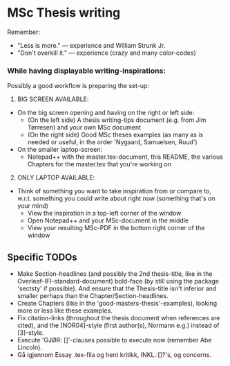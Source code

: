 # MSc Thesis writing

Remember:
* "Less is more." — experience and William Strunk Jr.
* "Don't overkill it." — experience (crazy and many color-codes)

### While having displayable writing-inspirations:
Possibly a good workflow is preparing the set-up:
1) BIG SCREEN AVAILABLE:
* On the big screen opening and having on the right or left side:
	+ (On the left side) A thesis writing-tips document (e.g. from Jim Tørresen) and your own MSc document
	+ (On the right side) Good MSc theses examples (as many as is needed or useful, in the order 'Nygaard, Samuelsen, Ruud')
* On the smaller laptop-screen:
	+ Notepad++ with the master.tex-document, this README, the various Chapters for the master.tex that you're working on
2) ONLY LAPTOP AVAILABLE:
* Think of something you want to take inspiration from or compare to, w.r.t. something you could write about right now (something that's on your mind)
	+ View the inspiration in a top-left corner of the window
	+ Open Notepad++ and your MSc-document in the middle
	+ View your resulting MSc-PDF in the bottom right corner of the window

## Specific TODOs
* Make Section-headlines (and possibly the 2nd thesis-title, like in the Overleaf-IFI-standard-document) bold-face (by still using the package 'sectsty' if possible). And ensure that the Thesis-title isn't inferior and smaller perhaps than the Chapter/Section-headlines.
* Create Chapters (like in the 'good-masters-thesis'-examples), looking more or less like these examples.
* Fix citation-links (throughout the thesis document when references are cited), and the [NOR04]-style (first author(s), Normann e.g.) instead of [3]-style.
* Execute 'GJØR: []'-clauses possible to execute now (remember Abe Lincoln).
* Gå igjennom Essay .tex-fila og hent kritikk, INKL.:[]?'s, og concerns.

